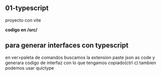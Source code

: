 ## 01-typescript
proyecto con vite

**codigo en /src/**

## para generar interfaces con typescript
en ver>paleta de comandos buscamos la extension
paste json as code
y generara codigo de interfaz con lo que tengamos copiado(ctrl c)
tambien podemos usar quictype
